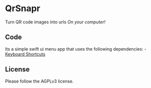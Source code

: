 # QrSnapr

Turn QR code images into urls _On your computer!_

## Code

Its a simple swift ui menu app that uses the following dependencies: - [Keyboard Shortcuts](https://github.com/sindresorhus/KeyboardShortcuts)

## License

Please follow the AGPLv3 license.
